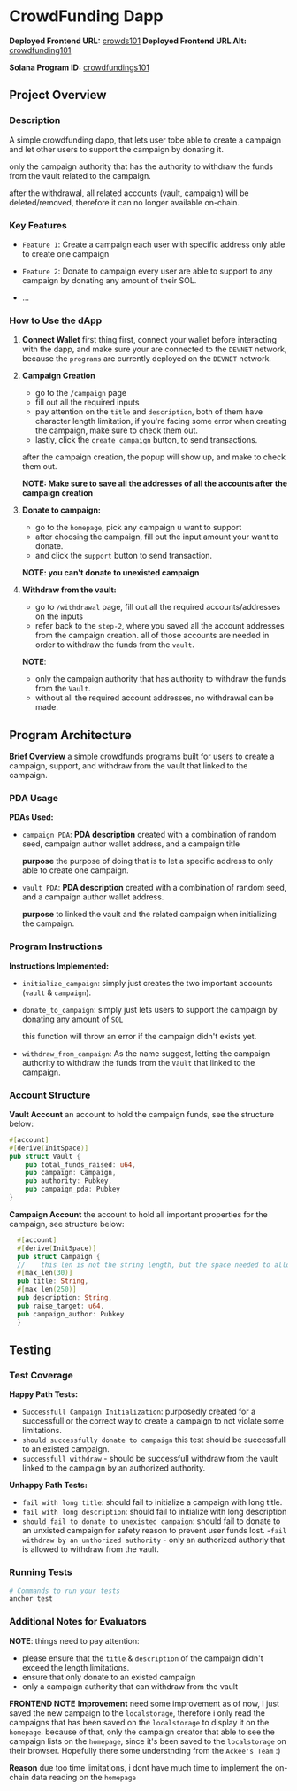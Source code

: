 # CrowdFunding Dapp

**Deployed Frontend URL:** [crowds101](https://crowds101.vercel.app/)
**Deployed Frontend URL Alt:** [crowdfunding101](https://crowdfunding101.vercel.app/)

**Solana Program ID:** [crowdfundings101](https://solscan.io/account/9k1BXBauRs8a23QoCDcuyTyprFp8wtT2RCqxbnP1MVae?cluster=devnet)

## Project Overview

### Description

A simple crowdfunding dapp, that lets user tobe able to create a campaign and let other users to support the campaign by donating it. 

only the campaign authority that has the authority to withdraw the funds from the vault related to the campaign.

after the withdrawal, all related accounts (vault, campaign) will be deleted/removed, therefore it can no longer available on-chain.

### Key Features

- `Feature 1`: Create a campaign
    each user with specific address only able to create one campaign

- `Feature 2`: Donate to campaign
    every user are able to support to any campaign by donating any amount of their SOL. 
- ...
  
### How to Use the dApp
1. **Connect Wallet**
    first thing first, connect your wallet before interacting with the dapp, and make sure your are connected to the `DEVNET` network, because the `programs` are currently deployed on the `DEVNET` network.

2. **Campaign Creation** 
   - go to the `/campaign` page
   - fill out all the required inputs
   - pay attention on the `title` and `description`, both of them have character length limitation, if you're facing some error when creating the campaign, make sure to check them out.
   - lastly, click the `create campaign` button, to send transactions.

    after the campaign creation, the popup will show up, and make to check them out.

    **NOTE: Make sure to save all the addresses of all the accounts after the campaign creation**

3. **Donate to campaign:** 
    - go to the `homepage`, pick any campaign u want to support
    - after choosing the campaign, fill out the input amount your want to donate.
    - and click the `support` button to send transaction.

    **NOTE: you can't donate to unexisted campaign**

4.  **Withdraw from the vault:** 

    - go to `/withdrawal` page, fill out all the required accounts/addresses on the inputs
    - refer back to the `step-2`, where you saved all the account addresses from the campaign creation. all of those accounts are needed in order to withdraw the funds from the `vault`.

    **NOTE**:
      - only the campaign authority that has authority to withdraw the funds from the `Vault`.
      - without all the required account addresses, no withdrawal can be made.

## Program Architecture
 
  **Brief Overview**
  a simple crowdfunds programs built for users to create a campaign, support, and withdraw from the vault that linked to the campaign.
 

### PDA Usage

**PDAs Used:**
- `campaign PDA`: 
    **PDA description**
     created with a combination of random seed, campaign author wallet address, and a campaign title

   **purpose**
    the purpose of doing that is to let a specific address to only able to create one campaign.

- `vault PDA`: 
    **PDA description**
    created with a combination of random seed, and a campaign author wallet address.

   **purpose**
    to linked the vault and the related campaign when initializing the campaign.

### Program Instructions
**Instructions Implemented:**
- `initialize_campaign`: 
    simply just creates the two important accounts (`vault` & `campaign`).

- `donate_to_campaign`: 
    simply just lets users to support the campaign by donating any amount of `SOL`

    this function will throw an error if the campaign didn't exists yet.

- `withdraw_from_campaign`: 
   As the name suggest, letting the campaign authority to withdraw the funds from the `Vault` that linked to the campaign.

### Account Structure

**Vault Account**
    an account to hold the campaign funds, see the structure below:

```rust
#[account]
#[derive(InitSpace)]
pub struct Vault {
    pub total_funds_raised: u64,
    pub campaign: Campaign,
    pub authority: Pubkey,
    pub campaign_pda: Pubkey
}

```

**Campaign Account**
  the account to hold all important properties for the campaign, see structure below: 

  ```rust
    #[account]
    #[derive(InitSpace)]
    pub struct Campaign {
    //    this len is not the string length, but the space needed to allocate in bytes for this string on this account
    #[max_len(30)]
    pub title: String,
    #[max_len(250)]
    pub description: String,
    pub raise_target: u64,
    pub campaign_author: Pubkey
    }  
  ```

## Testing

### Test Coverage

**Happy Path Tests:**
- `Successfull Campaign Initialization`: 
    purposedly created for a successfull or the correct way to create a campaign to not violate some limitations.
- `should successfully donate to campaign` 
  this test should be successfull to an existed campaign.
- `successfull withdraw` - should be successfull withdraw from the vault linked to the campaign by an authorized authority.

**Unhappy Path Tests:**
- `fail with long title`: should fail to initialize a campaign with long title.
- `fail with long description`: should fail to initialize with long description
- `should fail to donate to unexisted campaign`: should fail to donate to an unxisted campaign for safety reason to prevent user funds lost.
-`fail withdraw by an unthorized authority` - only an authorized authoriy that is allowed to withdraw from the vault.

### Running Tests
```bash
# Commands to run your tests
anchor test
```

### Additional Notes for Evaluators

**NOTE**: things need to pay attention:
 - please ensure that the `title` & `description` of the campaign didn't exceed the length limitations.
 - ensure that only donate to an existed campaign
 - only a campaign authority that can withdraw from the vault

 **FRONTEND NOTE**
  **Improvement** need some improvement
   as of now, I just saved the new campaign to the `localstorage`, therefore i only read the campaigns that has been saved on the `localstorage` to display it on the `homepage`.
   because of that, only the campaign creator that able to see the campaign lists on the `homepage`, since it's been saved to the `localstorage` on their browser. Hopefully there some understnding from the `Ackee's Team` :)

   **Reason** due too time limitations, i dont have much time to implement the on-chain data reading on the `homepage`